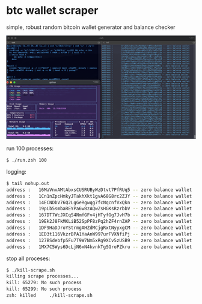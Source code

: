 # btc wallet scraper 
simple, robust random bitcoin wallet generator and balance checker

![alt text](./screenshot.png)

run 100 processes:
```bash
$ ./run.zsh 100 
```

logging:
```bash 
$ tail nohup.out
address	:	16MaVnvAMtAbxsCUSRUByWzDtvt7PfRUq5 -- zero balance wallet
address	:	1Cn1nZpcHmkyJTakhXkt1gvA68G8rc2ZJY -- zero balance wallet
address	:	14ECNDbV76Q2LgGeRgwqg7fcNqcnfVxQkn -- zero balance wallet
address	:	19pLb5smbaREYPa6w8zAQwZsHGKsRzrbbV -- zero balance wallet
address	:	167DT7WcJXCqS4NmfGFv4jHTyfGg7JvH7b -- zero balance wallet
address	:	19Ek2J8FkMKLiB52SpPF8zPq2hZF4rnZAP -- zero balance wallet
address	:	1DF9HaDJroYStrmgAHZdMCjgRxtNyyxgCM -- zero balance wallet
address	:	1ED3t116VkzrBPA1YaAnW997urFVXNfiPj -- zero balance wallet
address	:	127BSdebfp5Fu7T9W7Nm5xRg9XCv5zUSB9 -- zero balance wallet
address	:	1MX7C5Wys6DcLjN6xN4kvnkTgSGroPZkru -- zero balance wallet
```

stop all proceses: 
```bash 
$ ./kill-scrape.sh
killing scrape processes...
kill: 65279: No such process
kill: 65299: No such process
zsh: killed     ./kill-scrape.sh
``` 
